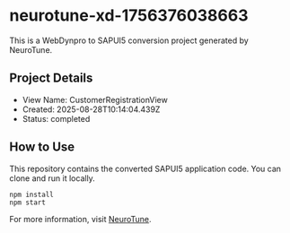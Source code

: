 # neurotune-xd-1756376038663
This is a WebDynpro to SAPUI5 conversion project generated by NeuroTune.

## Project Details
- View Name: CustomerRegistrationView
- Created: 2025-08-28T10:14:04.439Z
- Status: completed

## How to Use
This repository contains the converted SAPUI5 application code. You can clone and run it locally.

```
npm install
npm start
```

For more information, visit [NeuroTune](https://neurotune.com).
        